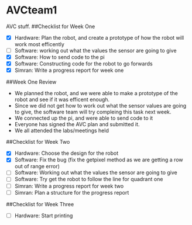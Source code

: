 # AVCteam1
AVC stuff. 
##Checklist for Week One
- [x] Hardware: Plan the robot, and create a prototype of how the robot will work most efficently
- [ ] Software: working out what the values the sensor are going to give
- [x] Software: How to send code to the pi
- [x] Software: Constructing code for the robot to go forwards
- [x] Simran: Write a progress report for week one

##Week One Review
- We planned the robot, and we were able to make a prototype of the robot and see if it was efficent enough.
- Since we did not get how to work out what the sensor values are going to give, the software team will try compleing this task next       week.
- We connected up the pi, and were able to send code to it
- Everyone has signed the AVC plan and submitted it.
- We all attended the labs/meetings held

##Checklist for Week Two
- [x] Hardware: Choose the design for the robot
- [x] Software: Fix the bug (fix the getpixel method as we are getting a row out of range error)
- [ ] Software: Working out what the values the sensor are going to give
- [ ] Software: Try get the robot to follow the line for quadrant one
- [ ] Simran: Write a progress report for week two
- [ ] Simran: Plan a structure for the progress report

##Checklist for Week Three
- [ ] Hardware: Start printing
